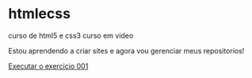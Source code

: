 # htmlecss
 curso de html5 e css3 curso em video

Estou aprendendo a criar sites e agora vou gerenciar meus repositorios!

<a href="https://matheusoliveira0.github.io/html5-css3/exercicios/ex001/" >Executar o exercicio 001</a>